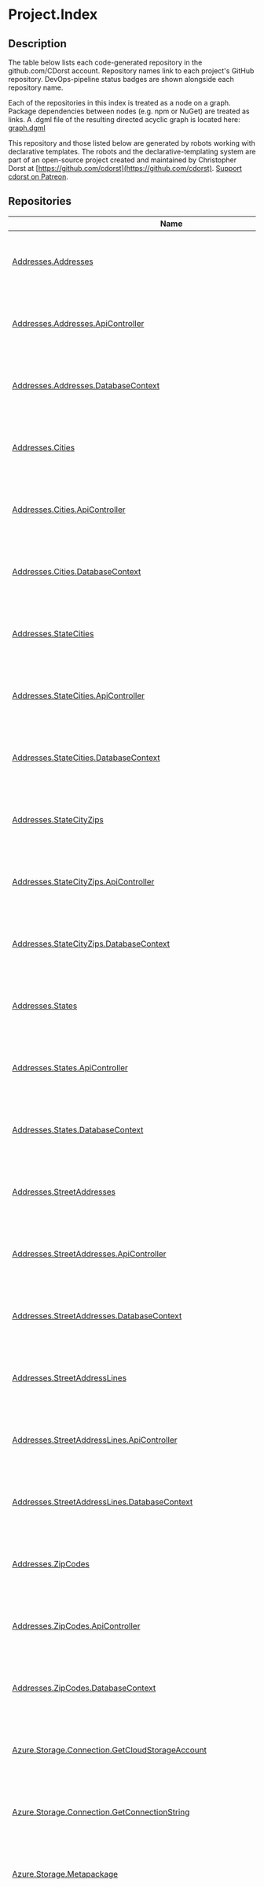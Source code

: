 # Project.Index
## Description

The table below lists each code-generated repository in the github.com/CDorst account. Repository names link to each project's GitHub repository. DevOps-pipeline status badges are shown alongside each repository name.

Each of the repositories in this index is treated as a node on a graph. Package dependencies between nodes (e.g. npm or NuGet) are treated as links. A .dgml file of the resulting directed acyclic graph is located here: [graph.dgml](graph.dgml)

This repository and those listed below are generated by robots working with declarative templates. The robots and the declarative-templating system are part of an open-source project created and maintained by Christopher Dorst at [https://github.com/cdorst](https://github.com/cdorst). [Support cdorst on Patreon](https://www.patreon.com/user?u=9178360).

## Repositories

Name | Status
---- | ------
[Addresses.Addresses](https://github.com/CDorst/Addresses.Addresses) | [![AppVeyor build status](https://img.shields.io/appveyor/ci/cdorst/addresses-addresses.svg?label=AppVeyor&style=flat-square)](https://ci.appveyor.com/project/cdorst/addresses-addresses) [![NuGet package status](https://img.shields.io/nuget/v/CDorst.Addresses.Addresses.svg?label=NuGet&style=flat-square)](https://www.nuget.org/packages/CDorst.Addresses.Addresses)
[Addresses.Addresses.ApiController](https://github.com/CDorst/Addresses.Addresses.ApiController) | [![AppVeyor build status](https://img.shields.io/appveyor/ci/cdorst/addresses-addresses-apicontroller.svg?label=AppVeyor&style=flat-square)](https://ci.appveyor.com/project/cdorst/addresses-addresses-apicontroller) [![NuGet package status](https://img.shields.io/nuget/v/CDorst.Addresses.Addresses.ApiController.svg?label=NuGet&style=flat-square)](https://www.nuget.org/packages/CDorst.Addresses.Addresses.ApiController)
[Addresses.Addresses.DatabaseContext](https://github.com/CDorst/Addresses.Addresses.DatabaseContext) | [![AppVeyor build status](https://img.shields.io/appveyor/ci/cdorst/addresses-addresses-databasecontext.svg?label=AppVeyor&style=flat-square)](https://ci.appveyor.com/project/cdorst/addresses-addresses-databasecontext) [![NuGet package status](https://img.shields.io/nuget/v/CDorst.Addresses.Addresses.DatabaseContext.svg?label=NuGet&style=flat-square)](https://www.nuget.org/packages/CDorst.Addresses.Addresses.DatabaseContext)
[Addresses.Cities](https://github.com/CDorst/Addresses.Cities) | [![AppVeyor build status](https://img.shields.io/appveyor/ci/cdorst/addresses-cities.svg?label=AppVeyor&style=flat-square)](https://ci.appveyor.com/project/cdorst/addresses-cities) [![NuGet package status](https://img.shields.io/nuget/v/CDorst.Addresses.Cities.svg?label=NuGet&style=flat-square)](https://www.nuget.org/packages/CDorst.Addresses.Cities)
[Addresses.Cities.ApiController](https://github.com/CDorst/Addresses.Cities.ApiController) | [![AppVeyor build status](https://img.shields.io/appveyor/ci/cdorst/addresses-cities-apicontroller.svg?label=AppVeyor&style=flat-square)](https://ci.appveyor.com/project/cdorst/addresses-cities-apicontroller) [![NuGet package status](https://img.shields.io/nuget/v/CDorst.Addresses.Cities.ApiController.svg?label=NuGet&style=flat-square)](https://www.nuget.org/packages/CDorst.Addresses.Cities.ApiController)
[Addresses.Cities.DatabaseContext](https://github.com/CDorst/Addresses.Cities.DatabaseContext) | [![AppVeyor build status](https://img.shields.io/appveyor/ci/cdorst/addresses-cities-databasecontext.svg?label=AppVeyor&style=flat-square)](https://ci.appveyor.com/project/cdorst/addresses-cities-databasecontext) [![NuGet package status](https://img.shields.io/nuget/v/CDorst.Addresses.Cities.DatabaseContext.svg?label=NuGet&style=flat-square)](https://www.nuget.org/packages/CDorst.Addresses.Cities.DatabaseContext)
[Addresses.StateCities](https://github.com/CDorst/Addresses.StateCities) | [![AppVeyor build status](https://img.shields.io/appveyor/ci/cdorst/addresses-statecities.svg?label=AppVeyor&style=flat-square)](https://ci.appveyor.com/project/cdorst/addresses-statecities) [![NuGet package status](https://img.shields.io/nuget/v/CDorst.Addresses.StateCities.svg?label=NuGet&style=flat-square)](https://www.nuget.org/packages/CDorst.Addresses.StateCities)
[Addresses.StateCities.ApiController](https://github.com/CDorst/Addresses.StateCities.ApiController) | [![AppVeyor build status](https://img.shields.io/appveyor/ci/cdorst/addresses-statecities-apicontroller.svg?label=AppVeyor&style=flat-square)](https://ci.appveyor.com/project/cdorst/addresses-statecities-apicontroller) [![NuGet package status](https://img.shields.io/nuget/v/CDorst.Addresses.StateCities.ApiController.svg?label=NuGet&style=flat-square)](https://www.nuget.org/packages/CDorst.Addresses.StateCities.ApiController)
[Addresses.StateCities.DatabaseContext](https://github.com/CDorst/Addresses.StateCities.DatabaseContext) | [![AppVeyor build status](https://img.shields.io/appveyor/ci/cdorst/addresses-statecities-databasecontext.svg?label=AppVeyor&style=flat-square)](https://ci.appveyor.com/project/cdorst/addresses-statecities-databasecontext) [![NuGet package status](https://img.shields.io/nuget/v/CDorst.Addresses.StateCities.DatabaseContext.svg?label=NuGet&style=flat-square)](https://www.nuget.org/packages/CDorst.Addresses.StateCities.DatabaseContext)
[Addresses.StateCityZips](https://github.com/CDorst/Addresses.StateCityZips) | [![AppVeyor build status](https://img.shields.io/appveyor/ci/cdorst/addresses-statecityzips.svg?label=AppVeyor&style=flat-square)](https://ci.appveyor.com/project/cdorst/addresses-statecityzips) [![NuGet package status](https://img.shields.io/nuget/v/CDorst.Addresses.StateCityZips.svg?label=NuGet&style=flat-square)](https://www.nuget.org/packages/CDorst.Addresses.StateCityZips)
[Addresses.StateCityZips.ApiController](https://github.com/CDorst/Addresses.StateCityZips.ApiController) | [![AppVeyor build status](https://img.shields.io/appveyor/ci/cdorst/addresses-statecityzips-apicontroller.svg?label=AppVeyor&style=flat-square)](https://ci.appveyor.com/project/cdorst/addresses-statecityzips-apicontroller) [![NuGet package status](https://img.shields.io/nuget/v/CDorst.Addresses.StateCityZips.ApiController.svg?label=NuGet&style=flat-square)](https://www.nuget.org/packages/CDorst.Addresses.StateCityZips.ApiController)
[Addresses.StateCityZips.DatabaseContext](https://github.com/CDorst/Addresses.StateCityZips.DatabaseContext) | [![AppVeyor build status](https://img.shields.io/appveyor/ci/cdorst/addresses-statecityzips-databasecontext.svg?label=AppVeyor&style=flat-square)](https://ci.appveyor.com/project/cdorst/addresses-statecityzips-databasecontext) [![NuGet package status](https://img.shields.io/nuget/v/CDorst.Addresses.StateCityZips.DatabaseContext.svg?label=NuGet&style=flat-square)](https://www.nuget.org/packages/CDorst.Addresses.StateCityZips.DatabaseContext)
[Addresses.States](https://github.com/CDorst/Addresses.States) | [![AppVeyor build status](https://img.shields.io/appveyor/ci/cdorst/addresses-states.svg?label=AppVeyor&style=flat-square)](https://ci.appveyor.com/project/cdorst/addresses-states) [![NuGet package status](https://img.shields.io/nuget/v/CDorst.Addresses.States.svg?label=NuGet&style=flat-square)](https://www.nuget.org/packages/CDorst.Addresses.States)
[Addresses.States.ApiController](https://github.com/CDorst/Addresses.States.ApiController) | [![AppVeyor build status](https://img.shields.io/appveyor/ci/cdorst/addresses-states-apicontroller.svg?label=AppVeyor&style=flat-square)](https://ci.appveyor.com/project/cdorst/addresses-states-apicontroller) [![NuGet package status](https://img.shields.io/nuget/v/CDorst.Addresses.States.ApiController.svg?label=NuGet&style=flat-square)](https://www.nuget.org/packages/CDorst.Addresses.States.ApiController)
[Addresses.States.DatabaseContext](https://github.com/CDorst/Addresses.States.DatabaseContext) | [![AppVeyor build status](https://img.shields.io/appveyor/ci/cdorst/addresses-states-databasecontext.svg?label=AppVeyor&style=flat-square)](https://ci.appveyor.com/project/cdorst/addresses-states-databasecontext) [![NuGet package status](https://img.shields.io/nuget/v/CDorst.Addresses.States.DatabaseContext.svg?label=NuGet&style=flat-square)](https://www.nuget.org/packages/CDorst.Addresses.States.DatabaseContext)
[Addresses.StreetAddresses](https://github.com/CDorst/Addresses.StreetAddresses) | [![AppVeyor build status](https://img.shields.io/appveyor/ci/cdorst/addresses-streetaddresses.svg?label=AppVeyor&style=flat-square)](https://ci.appveyor.com/project/cdorst/addresses-streetaddresses) [![NuGet package status](https://img.shields.io/nuget/v/CDorst.Addresses.StreetAddresses.svg?label=NuGet&style=flat-square)](https://www.nuget.org/packages/CDorst.Addresses.StreetAddresses)
[Addresses.StreetAddresses.ApiController](https://github.com/CDorst/Addresses.StreetAddresses.ApiController) | [![AppVeyor build status](https://img.shields.io/appveyor/ci/cdorst/addresses-streetaddresses-apicontroller.svg?label=AppVeyor&style=flat-square)](https://ci.appveyor.com/project/cdorst/addresses-streetaddresses-apicontroller) [![NuGet package status](https://img.shields.io/nuget/v/CDorst.Addresses.StreetAddresses.ApiController.svg?label=NuGet&style=flat-square)](https://www.nuget.org/packages/CDorst.Addresses.StreetAddresses.ApiController)
[Addresses.StreetAddresses.DatabaseContext](https://github.com/CDorst/Addresses.StreetAddresses.DatabaseContext) | [![AppVeyor build status](https://img.shields.io/appveyor/ci/cdorst/addresses-streetaddresses-databasecontext.svg?label=AppVeyor&style=flat-square)](https://ci.appveyor.com/project/cdorst/addresses-streetaddresses-databasecontext) [![NuGet package status](https://img.shields.io/nuget/v/CDorst.Addresses.StreetAddresses.DatabaseContext.svg?label=NuGet&style=flat-square)](https://www.nuget.org/packages/CDorst.Addresses.StreetAddresses.DatabaseContext)
[Addresses.StreetAddressLines](https://github.com/CDorst/Addresses.StreetAddressLines) | [![AppVeyor build status](https://img.shields.io/appveyor/ci/cdorst/addresses-streetaddresslines.svg?label=AppVeyor&style=flat-square)](https://ci.appveyor.com/project/cdorst/addresses-streetaddresslines) [![NuGet package status](https://img.shields.io/nuget/v/CDorst.Addresses.StreetAddressLines.svg?label=NuGet&style=flat-square)](https://www.nuget.org/packages/CDorst.Addresses.StreetAddressLines)
[Addresses.StreetAddressLines.ApiController](https://github.com/CDorst/Addresses.StreetAddressLines.ApiController) | [![AppVeyor build status](https://img.shields.io/appveyor/ci/cdorst/addresses-streetaddresslines-apicontroller.svg?label=AppVeyor&style=flat-square)](https://ci.appveyor.com/project/cdorst/addresses-streetaddresslines-apicontroller) [![NuGet package status](https://img.shields.io/nuget/v/CDorst.Addresses.StreetAddressLines.ApiController.svg?label=NuGet&style=flat-square)](https://www.nuget.org/packages/CDorst.Addresses.StreetAddressLines.ApiController)
[Addresses.StreetAddressLines.DatabaseContext](https://github.com/CDorst/Addresses.StreetAddressLines.DatabaseContext) | [![AppVeyor build status](https://img.shields.io/appveyor/ci/cdorst/addresses-streetaddresslines-databasecontext.svg?label=AppVeyor&style=flat-square)](https://ci.appveyor.com/project/cdorst/addresses-streetaddresslines-databasecontext) [![NuGet package status](https://img.shields.io/nuget/v/CDorst.Addresses.StreetAddressLines.DatabaseContext.svg?label=NuGet&style=flat-square)](https://www.nuget.org/packages/CDorst.Addresses.StreetAddressLines.DatabaseContext)
[Addresses.ZipCodes](https://github.com/CDorst/Addresses.ZipCodes) | [![AppVeyor build status](https://img.shields.io/appveyor/ci/cdorst/addresses-zipcodes.svg?label=AppVeyor&style=flat-square)](https://ci.appveyor.com/project/cdorst/addresses-zipcodes) [![NuGet package status](https://img.shields.io/nuget/v/CDorst.Addresses.ZipCodes.svg?label=NuGet&style=flat-square)](https://www.nuget.org/packages/CDorst.Addresses.ZipCodes)
[Addresses.ZipCodes.ApiController](https://github.com/CDorst/Addresses.ZipCodes.ApiController) | [![AppVeyor build status](https://img.shields.io/appveyor/ci/cdorst/addresses-zipcodes-apicontroller.svg?label=AppVeyor&style=flat-square)](https://ci.appveyor.com/project/cdorst/addresses-zipcodes-apicontroller) [![NuGet package status](https://img.shields.io/nuget/v/CDorst.Addresses.ZipCodes.ApiController.svg?label=NuGet&style=flat-square)](https://www.nuget.org/packages/CDorst.Addresses.ZipCodes.ApiController)
[Addresses.ZipCodes.DatabaseContext](https://github.com/CDorst/Addresses.ZipCodes.DatabaseContext) | [![AppVeyor build status](https://img.shields.io/appveyor/ci/cdorst/addresses-zipcodes-databasecontext.svg?label=AppVeyor&style=flat-square)](https://ci.appveyor.com/project/cdorst/addresses-zipcodes-databasecontext) [![NuGet package status](https://img.shields.io/nuget/v/CDorst.Addresses.ZipCodes.DatabaseContext.svg?label=NuGet&style=flat-square)](https://www.nuget.org/packages/CDorst.Addresses.ZipCodes.DatabaseContext)
[Azure.Storage.Connection.GetCloudStorageAccount](https://github.com/CDorst/Azure.Storage.Connection.GetCloudStorageAccount) | [![AppVeyor build status](https://img.shields.io/appveyor/ci/cdorst/azure-storage-connection-getcloudstorageaccount.svg?label=AppVeyor&style=flat-square)](https://ci.appveyor.com/project/cdorst/azure-storage-connection-getcloudstorageaccount) [![NuGet package status](https://img.shields.io/nuget/v/CDorst.Azure.Storage.Connection.GetCloudStorageAccount.svg?label=NuGet&style=flat-square)](https://www.nuget.org/packages/CDorst.Azure.Storage.Connection.GetCloudStorageAccount)
[Azure.Storage.Connection.GetConnectionString](https://github.com/CDorst/Azure.Storage.Connection.GetConnectionString) | [![AppVeyor build status](https://img.shields.io/appveyor/ci/cdorst/azure-storage-connection-getconnectionstring.svg?label=AppVeyor&style=flat-square)](https://ci.appveyor.com/project/cdorst/azure-storage-connection-getconnectionstring) [![NuGet package status](https://img.shields.io/nuget/v/CDorst.Azure.Storage.Connection.GetConnectionString.svg?label=NuGet&style=flat-square)](https://www.nuget.org/packages/CDorst.Azure.Storage.Connection.GetConnectionString)
[Azure.Storage.Metapackage](https://github.com/CDorst/Azure.Storage.Metapackage) | [![AppVeyor build status](https://img.shields.io/appveyor/ci/cdorst/azure-storage-metapackage.svg?label=AppVeyor&style=flat-square)](https://ci.appveyor.com/project/cdorst/azure-storage-metapackage) [![NuGet package status](https://img.shields.io/nuget/v/CDorst.Azure.Storage.Metapackage.svg?label=NuGet&style=flat-square)](https://www.nuget.org/packages/CDorst.Azure.Storage.Metapackage)
[Azure.Storage.Table.GetAzureTable](https://github.com/CDorst/Azure.Storage.Table.GetAzureTable) | [![AppVeyor build status](https://img.shields.io/appveyor/ci/cdorst/azure-storage-table-getazuretable.svg?label=AppVeyor&style=flat-square)](https://ci.appveyor.com/project/cdorst/azure-storage-table-getazuretable) [![NuGet package status](https://img.shields.io/nuget/v/CDorst.Azure.Storage.Table.GetAzureTable.svg?label=NuGet&style=flat-square)](https://www.nuget.org/packages/CDorst.Azure.Storage.Table.GetAzureTable)
[Azure.Storage.Table.GetOrCreateTableReference](https://github.com/CDorst/Azure.Storage.Table.GetOrCreateTableReference) | [![AppVeyor build status](https://img.shields.io/appveyor/ci/cdorst/azure-storage-table-getorcreatetablereference.svg?label=AppVeyor&style=flat-square)](https://ci.appveyor.com/project/cdorst/azure-storage-table-getorcreatetablereference) [![NuGet package status](https://img.shields.io/nuget/v/CDorst.Azure.Storage.Table.GetOrCreateTableReference.svg?label=NuGet&style=flat-square)](https://www.nuget.org/packages/CDorst.Azure.Storage.Table.GetOrCreateTableReference)
[Azure.Storage.Table.GetTableClient](https://github.com/CDorst/Azure.Storage.Table.GetTableClient) | [![AppVeyor build status](https://img.shields.io/appveyor/ci/cdorst/azure-storage-table-gettableclient.svg?label=AppVeyor&style=flat-square)](https://ci.appveyor.com/project/cdorst/azure-storage-table-gettableclient) [![NuGet package status](https://img.shields.io/nuget/v/CDorst.Azure.Storage.Table.GetTableClient.svg?label=NuGet&style=flat-square)](https://www.nuget.org/packages/CDorst.Azure.Storage.Table.GetTableClient)
[Azure.Storage.Table.GetTableReference](https://github.com/CDorst/Azure.Storage.Table.GetTableReference) | [![AppVeyor build status](https://img.shields.io/appveyor/ci/cdorst/azure-storage-table-gettablereference.svg?label=AppVeyor&style=flat-square)](https://ci.appveyor.com/project/cdorst/azure-storage-table-gettablereference) [![NuGet package status](https://img.shields.io/nuget/v/CDorst.Azure.Storage.Table.GetTableReference.svg?label=NuGet&style=flat-square)](https://www.nuget.org/packages/CDorst.Azure.Storage.Table.GetTableReference)
[Cloud.Azure.Storage.Options.Connection](https://github.com/CDorst/Cloud.Azure.Storage.Options.Connection) | [![AppVeyor build status](https://img.shields.io/appveyor/ci/cdorst/cloud-azure-storage-options-connection.svg?label=AppVeyor&style=flat-square)](https://ci.appveyor.com/project/cdorst/cloud-azure-storage-options-connection) [![NuGet package status](https://img.shields.io/nuget/v/CDorst.Cloud.Azure.Storage.Options.Connection.svg?label=NuGet&style=flat-square)](https://www.nuget.org/packages/CDorst.Cloud.Azure.Storage.Options.Connection)
[Cloud.Azure.Storage.Services.Account.Extensions](https://github.com/CDorst/Cloud.Azure.Storage.Services.Account.Extensions) | [![AppVeyor build status](https://img.shields.io/appveyor/ci/cdorst/cloud-azure-storage-services-account-extensions.svg?label=AppVeyor&style=flat-square)](https://ci.appveyor.com/project/cdorst/cloud-azure-storage-services-account-extensions) [![NuGet package status](https://img.shields.io/nuget/v/CDorst.Cloud.Azure.Storage.Services.Account.Extensions.svg?label=NuGet&style=flat-square)](https://www.nuget.org/packages/CDorst.Cloud.Azure.Storage.Services.Account.Extensions)
[Cloud.Azure.Storage.Services.Account.Getter](https://github.com/CDorst/Cloud.Azure.Storage.Services.Account.Getter) | [![AppVeyor build status](https://img.shields.io/appveyor/ci/cdorst/cloud-azure-storage-services-account-getter.svg?label=AppVeyor&style=flat-square)](https://ci.appveyor.com/project/cdorst/cloud-azure-storage-services-account-getter) [![NuGet package status](https://img.shields.io/nuget/v/CDorst.Cloud.Azure.Storage.Services.Account.Getter.svg?label=NuGet&style=flat-square)](https://www.nuget.org/packages/CDorst.Cloud.Azure.Storage.Services.Account.Getter)
[Cloud.Azure.Storage.Services.Account.Interfaces.CloudStorageAccountGetter](https://github.com/CDorst/Cloud.Azure.Storage.Services.Account.Interfaces.CloudStorageAccountGetter) | [![AppVeyor build status](https://img.shields.io/appveyor/ci/cdorst/cloud-azure-storage-services-account-interfaces-cl.svg?label=AppVeyor&style=flat-square)](https://ci.appveyor.com/project/cdorst/cloud-azure-storage-services-account-interfaces-cl) [![NuGet package status](https://img.shields.io/nuget/v/CDorst.Cloud.Azure.Storage.Services.Account.Interfaces.CloudStorageAccountGetter.svg?label=NuGet&style=flat-square)](https://www.nuget.org/packages/CDorst.Cloud.Azure.Storage.Services.Account.Interfaces.CloudStorageAccountGetter)
[Cloud.Azure.Storage.Services.Blobs.BlobClientGetter](https://github.com/CDorst/Cloud.Azure.Storage.Services.Blobs.BlobClientGetter) | [![AppVeyor build status](https://img.shields.io/appveyor/ci/cdorst/cloud-azure-storage-services-blobs-blobclientgette.svg?label=AppVeyor&style=flat-square)](https://ci.appveyor.com/project/cdorst/cloud-azure-storage-services-blobs-blobclientgette) [![NuGet package status](https://img.shields.io/nuget/v/CDorst.Cloud.Azure.Storage.Services.Blobs.BlobClientGetter.svg?label=NuGet&style=flat-square)](https://www.nuget.org/packages/CDorst.Cloud.Azure.Storage.Services.Blobs.BlobClientGetter)
[Cloud.Azure.Storage.Services.Blobs.BlobContainerCreation](https://github.com/CDorst/Cloud.Azure.Storage.Services.Blobs.BlobContainerCreation) | [![AppVeyor build status](https://img.shields.io/appveyor/ci/cdorst/cloud-azure-storage-services-blobs-blobcontainercr.svg?label=AppVeyor&style=flat-square)](https://ci.appveyor.com/project/cdorst/cloud-azure-storage-services-blobs-blobcontainercr) [![NuGet package status](https://img.shields.io/nuget/v/CDorst.Cloud.Azure.Storage.Services.Blobs.BlobContainerCreation.svg?label=NuGet&style=flat-square)](https://www.nuget.org/packages/CDorst.Cloud.Azure.Storage.Services.Blobs.BlobContainerCreation)
[Cloud.Azure.Storage.Services.Blobs.BlobContainerReference](https://github.com/CDorst/Cloud.Azure.Storage.Services.Blobs.BlobContainerReference) | [![AppVeyor build status](https://img.shields.io/appveyor/ci/cdorst/cloud-azure-storage-services-blobs-blobcontainerre.svg?label=AppVeyor&style=flat-square)](https://ci.appveyor.com/project/cdorst/cloud-azure-storage-services-blobs-blobcontainerre) [![NuGet package status](https://img.shields.io/nuget/v/CDorst.Cloud.Azure.Storage.Services.Blobs.BlobContainerReference.svg?label=NuGet&style=flat-square)](https://www.nuget.org/packages/CDorst.Cloud.Azure.Storage.Services.Blobs.BlobContainerReference)
[Cloud.Azure.Storage.Services.Blobs.BlobReference](https://github.com/CDorst/Cloud.Azure.Storage.Services.Blobs.BlobReference) | [![AppVeyor build status](https://img.shields.io/appveyor/ci/cdorst/cloud-azure-storage-services-blobs-blobreference.svg?label=AppVeyor&style=flat-square)](https://ci.appveyor.com/project/cdorst/cloud-azure-storage-services-blobs-blobreference) [![NuGet package status](https://img.shields.io/nuget/v/CDorst.Cloud.Azure.Storage.Services.Blobs.BlobReference.svg?label=NuGet&style=flat-square)](https://www.nuget.org/packages/CDorst.Cloud.Azure.Storage.Services.Blobs.BlobReference)
[Cloud.Azure.Storage.Services.Blobs.Interfaces.BlobContainerCreator](https://github.com/CDorst/Cloud.Azure.Storage.Services.Blobs.Interfaces.BlobContainerCreator) | [![AppVeyor build status](https://img.shields.io/appveyor/ci/cdorst/cloud-azure-storage-services-blobs-interfaces-blob.svg?label=AppVeyor&style=flat-square)](https://ci.appveyor.com/project/cdorst/cloud-azure-storage-services-blobs-interfaces-blob) [![NuGet package status](https://img.shields.io/nuget/v/CDorst.Cloud.Azure.Storage.Services.Blobs.Interfaces.BlobContainerCreator.svg?label=NuGet&style=flat-square)](https://www.nuget.org/packages/CDorst.Cloud.Azure.Storage.Services.Blobs.Interfaces.BlobContainerCreator)
[Cloud.Azure.Storage.Services.Blobs.Interfaces.BlobContainerReferenceGetter](https://github.com/CDorst/Cloud.Azure.Storage.Services.Blobs.Interfaces.BlobContainerReferenceGetter) | [![AppVeyor build status](https://img.shields.io/appveyor/ci/cdorst/cloud-azure-storage-services-blobs-interfaces-blob.svg?label=AppVeyor&style=flat-square)](https://ci.appveyor.com/project/cdorst/cloud-azure-storage-services-blobs-interfaces-blob) [![NuGet package status](https://img.shields.io/nuget/v/CDorst.Cloud.Azure.Storage.Services.Blobs.Interfaces.BlobContainerReferenceGetter.svg?label=NuGet&style=flat-square)](https://www.nuget.org/packages/CDorst.Cloud.Azure.Storage.Services.Blobs.Interfaces.BlobContainerReferenceGetter)
[Cloud.Azure.Storage.Services.Blobs.Interfaces.CloudBlobClientGetter](https://github.com/CDorst/Cloud.Azure.Storage.Services.Blobs.Interfaces.CloudBlobClientGetter) | [![AppVeyor build status](https://img.shields.io/appveyor/ci/cdorst/cloud-azure-storage-services-blobs-interfaces-clou.svg?label=AppVeyor&style=flat-square)](https://ci.appveyor.com/project/cdorst/cloud-azure-storage-services-blobs-interfaces-clou) [![NuGet package status](https://img.shields.io/nuget/v/CDorst.Cloud.Azure.Storage.Services.Blobs.Interfaces.CloudBlobClientGetter.svg?label=NuGet&style=flat-square)](https://www.nuget.org/packages/CDorst.Cloud.Azure.Storage.Services.Blobs.Interfaces.CloudBlobClientGetter)
[Cloud.Azure.Storage.Services.Blobs.Interfaces.ExistingContainerBlobReferenceGetter](https://github.com/CDorst/Cloud.Azure.Storage.Services.Blobs.Interfaces.ExistingContainerBlobReferenceGetter) | [![AppVeyor build status](https://img.shields.io/appveyor/ci/cdorst/cloud-azure-storage-services-blobs-interfaces-exis.svg?label=AppVeyor&style=flat-square)](https://ci.appveyor.com/project/cdorst/cloud-azure-storage-services-blobs-interfaces-exis) [![NuGet package status](https://img.shields.io/nuget/v/CDorst.Cloud.Azure.Storage.Services.Blobs.Interfaces.ExistingContainerBlobReferenceGetter.svg?label=NuGet&style=flat-square)](https://www.nuget.org/packages/CDorst.Cloud.Azure.Storage.Services.Blobs.Interfaces.ExistingContainerBlobReferenceGetter)
[DevOps.Build.AppVeyor.AddBuild](https://github.com/CDorst/DevOps.Build.AppVeyor.AddBuild) | [![AppVeyor build status](https://img.shields.io/appveyor/ci/cdorst/devops-build-appveyor-addbuild.svg?label=AppVeyor&style=flat-square)](https://ci.appveyor.com/project/cdorst/devops-build-appveyor-addbuild) [![NuGet package status](https://img.shields.io/nuget/v/CDorst.DevOps.Build.AppVeyor.AddBuild.svg?label=NuGet&style=flat-square)](https://www.nuget.org/packages/CDorst.DevOps.Build.AppVeyor.AddBuild)
[DevOps.Build.AppVeyor.AddRepositoryVersion](https://github.com/CDorst/DevOps.Build.AppVeyor.AddRepositoryVersion) | [![AppVeyor build status](https://img.shields.io/appveyor/ci/cdorst/devops-build-appveyor-addrepositoryversion.svg?label=AppVeyor&style=flat-square)](https://ci.appveyor.com/project/cdorst/devops-build-appveyor-addrepositoryversion) [![NuGet package status](https://img.shields.io/nuget/v/CDorst.DevOps.Build.AppVeyor.AddRepositoryVersion.svg?label=NuGet&style=flat-square)](https://www.nuget.org/packages/CDorst.DevOps.Build.AppVeyor.AddRepositoryVersion)
[DevOps.Build.AppVeyor.AzureStorageTableLedger](https://github.com/CDorst/DevOps.Build.AppVeyor.AzureStorageTableLedger) | [![AppVeyor build status](https://img.shields.io/appveyor/ci/cdorst/devops-build-appveyor-azurestoragetableledger.svg?label=AppVeyor&style=flat-square)](https://ci.appveyor.com/project/cdorst/devops-build-appveyor-azurestoragetableledger) [![NuGet package status](https://img.shields.io/nuget/v/CDorst.DevOps.Build.AppVeyor.AzureStorageTableLedger.svg?label=NuGet&style=flat-square)](https://www.nuget.org/packages/CDorst.DevOps.Build.AppVeyor.AzureStorageTableLedger)
[DevOps.Build.AppVeyor.AzureStorageTableLedger.Builder](https://github.com/CDorst/DevOps.Build.AppVeyor.AzureStorageTableLedger.Builder) | [![AppVeyor build status](https://img.shields.io/appveyor/ci/cdorst/devops-build-appveyor-azurestoragetableledger-buil.svg?label=AppVeyor&style=flat-square)](https://ci.appveyor.com/project/cdorst/devops-build-appveyor-azurestoragetableledger-buil) [![NuGet package status](https://img.shields.io/nuget/v/CDorst.DevOps.Build.AppVeyor.AzureStorageTableLedger.Builder.svg?label=NuGet&style=flat-square)](https://www.nuget.org/packages/CDorst.DevOps.Build.AppVeyor.AzureStorageTableLedger.Builder)
[DevOps.Build.AppVeyor.AzureStorageTableVersionLedger](https://github.com/CDorst/DevOps.Build.AppVeyor.AzureStorageTableVersionLedger) | [![AppVeyor build status](https://img.shields.io/appveyor/ci/cdorst/devops-build-appveyor-azurestoragetableversionledg.svg?label=AppVeyor&style=flat-square)](https://ci.appveyor.com/project/cdorst/devops-build-appveyor-azurestoragetableversionledg) [![NuGet package status](https://img.shields.io/nuget/v/CDorst.DevOps.Build.AppVeyor.AzureStorageTableVersionLedger.svg?label=NuGet&style=flat-square)](https://www.nuget.org/packages/CDorst.DevOps.Build.AppVeyor.AzureStorageTableVersionLedger)
[DevOps.Build.AppVeyor.AzureStorageTableVersionLedger.Builder](https://github.com/CDorst/DevOps.Build.AppVeyor.AzureStorageTableVersionLedger.Builder) | [![AppVeyor build status](https://img.shields.io/appveyor/ci/cdorst/devops-build-appveyor-azurestoragetableversionledg.svg?label=AppVeyor&style=flat-square)](https://ci.appveyor.com/project/cdorst/devops-build-appveyor-azurestoragetableversionledg) [![NuGet package status](https://img.shields.io/nuget/v/CDorst.DevOps.Build.AppVeyor.AzureStorageTableVersionLedger.Builder.svg?label=NuGet&style=flat-square)](https://www.nuget.org/packages/CDorst.DevOps.Build.AppVeyor.AzureStorageTableVersionLedger.Builder)
[DevOps.Build.AppVeyor.GetAzureTable](https://github.com/CDorst/DevOps.Build.AppVeyor.GetAzureTable) | [![AppVeyor build status](https://img.shields.io/appveyor/ci/cdorst/devops-build-appveyor-getazuretable.svg?label=AppVeyor&style=flat-square)](https://ci.appveyor.com/project/cdorst/devops-build-appveyor-getazuretable) [![NuGet package status](https://img.shields.io/nuget/v/CDorst.DevOps.Build.AppVeyor.GetAzureTable.svg?label=NuGet&style=flat-square)](https://www.nuget.org/packages/CDorst.DevOps.Build.AppVeyor.GetAzureTable)
[DevOps.Build.AppVeyor.GetBuildRecord](https://github.com/CDorst/DevOps.Build.AppVeyor.GetBuildRecord) | [![AppVeyor build status](https://img.shields.io/appveyor/ci/cdorst/devops-build-appveyor-getbuildrecord.svg?label=AppVeyor&style=flat-square)](https://ci.appveyor.com/project/cdorst/devops-build-appveyor-getbuildrecord) [![NuGet package status](https://img.shields.io/nuget/v/CDorst.DevOps.Build.AppVeyor.GetBuildRecord.svg?label=NuGet&style=flat-square)](https://www.nuget.org/packages/CDorst.DevOps.Build.AppVeyor.GetBuildRecord)
[DevOps.Build.AppVeyor.GetRepositoryVersionRecord](https://github.com/CDorst/DevOps.Build.AppVeyor.GetRepositoryVersionRecord) | [![AppVeyor build status](https://img.shields.io/appveyor/ci/cdorst/devops-build-appveyor-getrepositoryversionrecord.svg?label=AppVeyor&style=flat-square)](https://ci.appveyor.com/project/cdorst/devops-build-appveyor-getrepositoryversionrecord) [![NuGet package status](https://img.shields.io/nuget/v/CDorst.DevOps.Build.AppVeyor.GetRepositoryVersionRecord.svg?label=NuGet&style=flat-square)](https://www.nuget.org/packages/CDorst.DevOps.Build.AppVeyor.GetRepositoryVersionRecord)
[DevOps.Code.DataAccess.Interfaces.CacheService](https://github.com/CDorst/DevOps.Code.DataAccess.Interfaces.CacheService) | [![AppVeyor build status](https://img.shields.io/appveyor/ci/cdorst/devops-code-dataaccess-interfaces-cacheservice.svg?label=AppVeyor&style=flat-square)](https://ci.appveyor.com/project/cdorst/devops-code-dataaccess-interfaces-cacheservice) [![NuGet package status](https://img.shields.io/nuget/v/CDorst.DevOps.Code.DataAccess.Interfaces.CacheService.svg?label=NuGet&style=flat-square)](https://www.nuget.org/packages/CDorst.DevOps.Code.DataAccess.Interfaces.CacheService)
[DevOps.Code.DataAccess.Interfaces.Repository](https://github.com/CDorst/DevOps.Code.DataAccess.Interfaces.Repository) | [![AppVeyor build status](https://img.shields.io/appveyor/ci/cdorst/devops-code-dataaccess-interfaces-repository.svg?label=AppVeyor&style=flat-square)](https://ci.appveyor.com/project/cdorst/devops-code-dataaccess-interfaces-repository) [![NuGet package status](https://img.shields.io/nuget/v/CDorst.DevOps.Code.DataAccess.Interfaces.Repository.svg?label=NuGet&style=flat-square)](https://www.nuget.org/packages/CDorst.DevOps.Code.DataAccess.Interfaces.Repository)
[DevOps.Code.DataAccess.Metapackages.ApiControllers](https://github.com/CDorst/DevOps.Code.DataAccess.Metapackages.ApiControllers) | [![AppVeyor build status](https://img.shields.io/appveyor/ci/cdorst/devops-code-dataaccess-metapackages-apicontrollers.svg?label=AppVeyor&style=flat-square)](https://ci.appveyor.com/project/cdorst/devops-code-dataaccess-metapackages-apicontrollers) [![NuGet package status](https://img.shields.io/nuget/v/CDorst.DevOps.Code.DataAccess.Metapackages.ApiControllers.svg?label=NuGet&style=flat-square)](https://www.nuget.org/packages/CDorst.DevOps.Code.DataAccess.Metapackages.ApiControllers)
[DevOps.Code.DataAccess.Options.CacheExpiration](https://github.com/CDorst/DevOps.Code.DataAccess.Options.CacheExpiration) | [![AppVeyor build status](https://img.shields.io/appveyor/ci/cdorst/devops-code-dataaccess-options-cacheexpiration.svg?label=AppVeyor&style=flat-square)](https://ci.appveyor.com/project/cdorst/devops-code-dataaccess-options-cacheexpiration) [![NuGet package status](https://img.shields.io/nuget/v/CDorst.DevOps.Code.DataAccess.Options.CacheExpiration.svg?label=NuGet&style=flat-square)](https://www.nuget.org/packages/CDorst.DevOps.Code.DataAccess.Options.CacheExpiration)
[DevOps.Code.DataAccess.Services.CachedDataRepository](https://github.com/CDorst/DevOps.Code.DataAccess.Services.CachedDataRepository) | [![AppVeyor build status](https://img.shields.io/appveyor/ci/cdorst/devops-code-dataaccess-services-cacheddatareposito.svg?label=AppVeyor&style=flat-square)](https://ci.appveyor.com/project/cdorst/devops-code-dataaccess-services-cacheddatareposito) [![NuGet package status](https://img.shields.io/nuget/v/CDorst.DevOps.Code.DataAccess.Services.CachedDataRepository.svg?label=NuGet&style=flat-square)](https://www.nuget.org/packages/CDorst.DevOps.Code.DataAccess.Services.CachedDataRepository)
[DevOps.Code.DataAccess.Services.CacheService](https://github.com/CDorst/DevOps.Code.DataAccess.Services.CacheService) | [![AppVeyor build status](https://img.shields.io/appveyor/ci/cdorst/devops-code-dataaccess-services-cacheservice.svg?label=AppVeyor&style=flat-square)](https://ci.appveyor.com/project/cdorst/devops-code-dataaccess-services-cacheservice) [![NuGet package status](https://img.shields.io/nuget/v/CDorst.DevOps.Code.DataAccess.Services.CacheService.svg?label=NuGet&style=flat-square)](https://www.nuget.org/packages/CDorst.DevOps.Code.DataAccess.Services.CacheService)
[DevOps.Code.DataAccess.Services.DataRepository](https://github.com/CDorst/DevOps.Code.DataAccess.Services.DataRepository) | [![AppVeyor build status](https://img.shields.io/appveyor/ci/cdorst/devops-code-dataaccess-services-datarepository.svg?label=AppVeyor&style=flat-square)](https://ci.appveyor.com/project/cdorst/devops-code-dataaccess-services-datarepository) [![NuGet package status](https://img.shields.io/nuget/v/CDorst.DevOps.Code.DataAccess.Services.DataRepository.svg?label=NuGet&style=flat-square)](https://www.nuget.org/packages/CDorst.DevOps.Code.DataAccess.Services.DataRepository)
[DevOps.Code.Entities.AddEntityTypeRecord](https://github.com/CDorst/DevOps.Code.Entities.AddEntityTypeRecord) | [![AppVeyor build status](https://img.shields.io/appveyor/ci/cdorst/devops-code-entities-addentitytyperecord.svg?label=AppVeyor&style=flat-square)](https://ci.appveyor.com/project/cdorst/devops-code-entities-addentitytyperecord) [![NuGet package status](https://img.shields.io/nuget/v/CDorst.DevOps.Code.Entities.AddEntityTypeRecord.svg?label=NuGet&style=flat-square)](https://www.nuget.org/packages/CDorst.DevOps.Code.Entities.AddEntityTypeRecord)
[DevOps.Code.Entities.EntityTypeLedger](https://github.com/CDorst/DevOps.Code.Entities.EntityTypeLedger) | [![AppVeyor build status](https://img.shields.io/appveyor/ci/cdorst/devops-code-entities-entitytypeledger.svg?label=AppVeyor&style=flat-square)](https://ci.appveyor.com/project/cdorst/devops-code-entities-entitytypeledger) [![NuGet package status](https://img.shields.io/nuget/v/CDorst.DevOps.Code.Entities.EntityTypeLedger.svg?label=NuGet&style=flat-square)](https://www.nuget.org/packages/CDorst.DevOps.Code.Entities.EntityTypeLedger)
[DevOps.Code.Entities.EntityTypeLedger.Builder](https://github.com/CDorst/DevOps.Code.Entities.EntityTypeLedger.Builder) | [![AppVeyor build status](https://img.shields.io/appveyor/ci/cdorst/devops-code-entities-entitytypeledger-builder.svg?label=AppVeyor&style=flat-square)](https://ci.appveyor.com/project/cdorst/devops-code-entities-entitytypeledger-builder) [![NuGet package status](https://img.shields.io/nuget/v/CDorst.DevOps.Code.Entities.EntityTypeLedger.Builder.svg?label=NuGet&style=flat-square)](https://www.nuget.org/packages/CDorst.DevOps.Code.Entities.EntityTypeLedger.Builder)
[DevOps.Code.Entities.GetAzureTable](https://github.com/CDorst/DevOps.Code.Entities.GetAzureTable) | [![AppVeyor build status](https://img.shields.io/appveyor/ci/cdorst/devops-code-entities-getazuretable.svg?label=AppVeyor&style=flat-square)](https://ci.appveyor.com/project/cdorst/devops-code-entities-getazuretable) [![NuGet package status](https://img.shields.io/nuget/v/CDorst.DevOps.Code.Entities.GetAzureTable.svg?label=NuGet&style=flat-square)](https://www.nuget.org/packages/CDorst.DevOps.Code.Entities.GetAzureTable)
[DevOps.Code.Entities.GetEntityTypeRecord](https://github.com/CDorst/DevOps.Code.Entities.GetEntityTypeRecord) | [![AppVeyor build status](https://img.shields.io/appveyor/ci/cdorst/devops-code-entities-getentitytyperecord.svg?label=AppVeyor&style=flat-square)](https://ci.appveyor.com/project/cdorst/devops-code-entities-getentitytyperecord) [![NuGet package status](https://img.shields.io/nuget/v/CDorst.DevOps.Code.Entities.GetEntityTypeRecord.svg?label=NuGet&style=flat-square)](https://www.nuget.org/packages/CDorst.DevOps.Code.Entities.GetEntityTypeRecord)
[DevOps.Code.Entities.Interfaces.Entity](https://github.com/CDorst/DevOps.Code.Entities.Interfaces.Entity) | [![AppVeyor build status](https://img.shields.io/appveyor/ci/cdorst/devops-code-entities-interfaces-entity.svg?label=AppVeyor&style=flat-square)](https://ci.appveyor.com/project/cdorst/devops-code-entities-interfaces-entity) [![NuGet package status](https://img.shields.io/nuget/v/CDorst.DevOps.Code.Entities.Interfaces.Entity.svg?label=NuGet&style=flat-square)](https://www.nuget.org/packages/CDorst.DevOps.Code.Entities.Interfaces.Entity)
[DevOps.Code.Entities.Interfaces.StaticEntity](https://github.com/CDorst/DevOps.Code.Entities.Interfaces.StaticEntity) | [![AppVeyor build status](https://img.shields.io/appveyor/ci/cdorst/devops-code-entities-interfaces-staticentity.svg?label=AppVeyor&style=flat-square)](https://ci.appveyor.com/project/cdorst/devops-code-entities-interfaces-staticentity) [![NuGet package status](https://img.shields.io/nuget/v/CDorst.DevOps.Code.Entities.Interfaces.StaticEntity.svg?label=NuGet&style=flat-square)](https://www.nuget.org/packages/CDorst.DevOps.Code.Entities.Interfaces.StaticEntity)
[DevOps.Code.Entities.Metapackages.AnnotatedEntityFramework](https://github.com/CDorst/DevOps.Code.Entities.Metapackages.AnnotatedEntityFramework) | [![AppVeyor build status](https://img.shields.io/appveyor/ci/cdorst/devops-code-entities-metapackages-annotatedentityf.svg?label=AppVeyor&style=flat-square)](https://ci.appveyor.com/project/cdorst/devops-code-entities-metapackages-annotatedentityf) [![NuGet package status](https://img.shields.io/nuget/v/CDorst.DevOps.Code.Entities.Metapackages.AnnotatedEntityFramework.svg?label=NuGet&style=flat-square)](https://www.nuget.org/packages/CDorst.DevOps.Code.Entities.Metapackages.AnnotatedEntityFramework)
[DevOps.Code.Entities.Metapackages.Annotations](https://github.com/CDorst/DevOps.Code.Entities.Metapackages.Annotations) | [![AppVeyor build status](https://img.shields.io/appveyor/ci/cdorst/devops-code-entities-metapackages-annotations.svg?label=AppVeyor&style=flat-square)](https://ci.appveyor.com/project/cdorst/devops-code-entities-metapackages-annotations) [![NuGet package status](https://img.shields.io/nuget/v/CDorst.DevOps.Code.Entities.Metapackages.Annotations.svg?label=NuGet&style=flat-square)](https://www.nuget.org/packages/CDorst.DevOps.Code.Entities.Metapackages.Annotations)
[DevOps.Code.Entities.Metapackages.EntityFrameworkCore](https://github.com/CDorst/DevOps.Code.Entities.Metapackages.EntityFrameworkCore) | [![AppVeyor build status](https://img.shields.io/appveyor/ci/cdorst/devops-code-entities-metapackages-entityframeworkc.svg?label=AppVeyor&style=flat-square)](https://ci.appveyor.com/project/cdorst/devops-code-entities-metapackages-entityframeworkc) [![NuGet package status](https://img.shields.io/nuget/v/CDorst.DevOps.Code.Entities.Metapackages.EntityFrameworkCore.svg?label=NuGet&style=flat-square)](https://www.nuget.org/packages/CDorst.DevOps.Code.Entities.Metapackages.EntityFrameworkCore)
[Entities.FooBars](https://github.com/CDorst/Entities.FooBars) | [![AppVeyor build status](https://img.shields.io/appveyor/ci/cdorst/entities-foobars.svg?label=AppVeyor&style=flat-square)](https://ci.appveyor.com/project/cdorst/entities-foobars) [![NuGet package status](https://img.shields.io/nuget/v/CDorst.Entities.FooBars.svg?label=NuGet&style=flat-square)](https://www.nuget.org/packages/CDorst.Entities.FooBars)
[Entities.FooBars.ApiController](https://github.com/CDorst/Entities.FooBars.ApiController) | [![AppVeyor build status](https://img.shields.io/appveyor/ci/cdorst/entities-foobars-apicontroller.svg?label=AppVeyor&style=flat-square)](https://ci.appveyor.com/project/cdorst/entities-foobars-apicontroller) [![NuGet package status](https://img.shields.io/nuget/v/CDorst.Entities.FooBars.ApiController.svg?label=NuGet&style=flat-square)](https://www.nuget.org/packages/CDorst.Entities.FooBars.ApiController)
[Entities.FooBars.DatabaseContext](https://github.com/CDorst/Entities.FooBars.DatabaseContext) | [![AppVeyor build status](https://img.shields.io/appveyor/ci/cdorst/entities-foobars-databasecontext.svg?label=AppVeyor&style=flat-square)](https://ci.appveyor.com/project/cdorst/entities-foobars-databasecontext) [![NuGet package status](https://img.shields.io/nuget/v/CDorst.Entities.FooBars.DatabaseContext.svg?label=NuGet&style=flat-square)](https://www.nuget.org/packages/CDorst.Entities.FooBars.DatabaseContext)
[Entities.StaticFooBars](https://github.com/CDorst/Entities.StaticFooBars) | [![AppVeyor build status](https://img.shields.io/appveyor/ci/cdorst/entities-staticfoobars.svg?label=AppVeyor&style=flat-square)](https://ci.appveyor.com/project/cdorst/entities-staticfoobars) [![NuGet package status](https://img.shields.io/nuget/v/CDorst.Entities.StaticFooBars.svg?label=NuGet&style=flat-square)](https://www.nuget.org/packages/CDorst.Entities.StaticFooBars)
[Entities.StaticFooBars.ApiController](https://github.com/CDorst/Entities.StaticFooBars.ApiController) | [![AppVeyor build status](https://img.shields.io/appveyor/ci/cdorst/entities-staticfoobars-apicontroller.svg?label=AppVeyor&style=flat-square)](https://ci.appveyor.com/project/cdorst/entities-staticfoobars-apicontroller) [![NuGet package status](https://img.shields.io/nuget/v/CDorst.Entities.StaticFooBars.ApiController.svg?label=NuGet&style=flat-square)](https://www.nuget.org/packages/CDorst.Entities.StaticFooBars.ApiController)
[Entities.StaticFooBars.DatabaseContext](https://github.com/CDorst/Entities.StaticFooBars.DatabaseContext) | [![AppVeyor build status](https://img.shields.io/appveyor/ci/cdorst/entities-staticfoobars-databasecontext.svg?label=AppVeyor&style=flat-square)](https://ci.appveyor.com/project/cdorst/entities-staticfoobars-databasecontext) [![NuGet package status](https://img.shields.io/nuget/v/CDorst.Entities.StaticFooBars.DatabaseContext.svg?label=NuGet&style=flat-square)](https://www.nuget.org/packages/CDorst.Entities.StaticFooBars.DatabaseContext)

